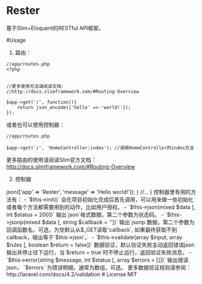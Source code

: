 Rester
======

基于Slim+Eloquent的RESTful API框架。

#Usage

1. 路由：
```
//app/routes.php
<?php


//更多使用方法请阅读文档:
//http://docs.slimframework.com/#Routing-Overview

$app->get('/', function(){
    return json_encode(['hello' => 'world!']);
});

```
或者也可以使用控制器：

```
//app/routes.php

$app->get('/', 'HomeController:index'); //调用HomeController的index方法

```

更多路由的使用请阅读Slim官方文档：http://docs.slimframework.com/#Routing-Overview

2. 控制器

<?php

/**
 * 演示控制器
 */
class HomeController extends Controller
{
    public function index() {
        return $this->json(['app' => 'Rester', 'message' => 'Hello world!']);
    }

    //...
}

控制器里有用的方法有：
 - `$this->init()`  会在项目初始化完成后首先调用，可以用来做一些初始化或者每个方法都需要用到的动作，比如用户授权。
 - `$this->json(mixed $data [, int $status = 200])`  输出`json`格式数据，第二个参数为状态码。
 - `$this->jsonp(mixed $data [, string $callback = ''])` 输出`jsonp`数据，第二个参数为回调函数名，可选，为空默认从$_GET读取`callback`, 如果最终获取不到callback，输出等于`$this->json`。
 - `$this->validate(array $input, array $rules [, boolean $return = false])` 数据验证，默认验证失败主动返回错误json输出并停止往下运行，当`$return = true`时不停止运行，返回验证失败消息。
 - `$this->error(string $message, int $status [, array $errors = []])` 输出错误json， `$errors` 为错误明细，通常为数组，可选。

更多数据验证规则请参阅：http://laravel.com/docs/4.2/validation

# License

MIT
